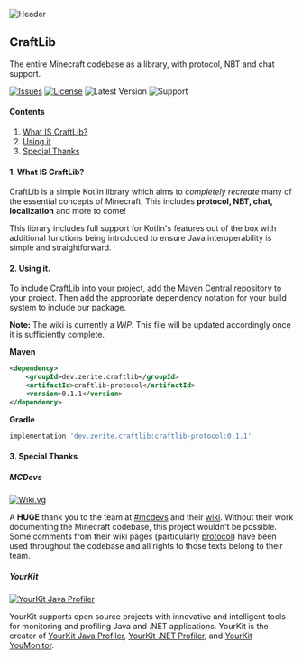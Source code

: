![Header](https://repository-images.githubusercontent.com/269539676/88c5b100-c869-11ea-80a5-85c6002d5ca2)

## CraftLib
The entire Minecraft codebase as a library, with protocol, NBT and chat support.

[![Issues](https://img.shields.io/github/issues/Zerite/CraftLib?style=flat-square&label=Issues&logo=github&logoColor=white)](https://github.com/Zerite/CraftLib/issues)
[![License](https://img.shields.io/github/license/Zerite/CraftLib?style=flat-square&label=License&logo=read-the-docs&logoColor=white)](https://github.com/Zerite/CraftLib/blob/master/LICENSE)
![Latest Version](https://img.shields.io/maven-central/v/dev.zerite.craftlib/craftlib-protocol?color=%2342a5f5&label=Latest%20Version&logo=gradle&style=flat-square&logoColor=white)
![Support](https://img.shields.io/badge/Support-1.7.x%20--%201.8.x-yellow?style=flat-square&logo=minetest&logoColor=white)

#### Contents
1. [What IS CraftLib?](#1-what-is-craftlib)
2. [Using it](#2-using-it)
3. [Special Thanks](#3-special-thanks)

#### 1. What IS CraftLib?
CraftLib is a simple Kotlin library which aims to *completely recreate* many of
the essential concepts of Minecraft.
This includes **protocol, NBT, chat, localization** and more to come!

This library includes full support for Kotlin's features out of the box with
additional functions being introduced to ensure Java interoperability is simple
and straightforward.

#### 2. Using it.
To include CraftLib into your project, add the Maven Central repository to your project.
Then add the appropriate dependency notation for your build system to include our package.

**Note:** The wiki is currently a *WIP*. This file will be updated accordingly once it is
sufficiently complete.

**Maven**
```xml
<dependency>
    <groupId>dev.zerite.craftlib</groupId>
    <artifactId>craftlib-protocol</artifactId>
    <version>0.1.1</version>
</dependency>
```

**Gradle**
```groovy
implementation 'dev.zerite.craftlib:craftlib-protocol:0.1.1'
```

#### 3. Special Thanks
##### MCDevs
[![Wiki.vg](https://wiki.vg/images/c/cf/120px-Logotemp.png)](https://wiki.vg/Main_Page)

A **HUGE** thank you to the team at [#mcdevs](ircs://chat.freenode.net:6697/mcdevs) and their [wiki](https://wiki.vg/Main_Page).
Without their work documenting the Minecraft codebase, this project wouldn't be possible.
Some comments from their wiki pages (particularly [protocol](https://wiki.vg/Protocol)) have been used 
throughout the codebase and all rights to those texts belong to their team.

##### YourKit
[![YourKit Java Profiler](https://www.yourkit.com/images/yklogo.png)](https://www.yourkit.com)

YourKit supports open source projects with innovative and intelligent tools
for monitoring and profiling Java and .NET applications.
YourKit is the creator of [YourKit Java Profiler](https://www.yourkit.com/java/profiler/),
[YourKit .NET Profiler](https://www.yourkit.com/.net/profiler/),
and [YourKit YouMonitor](https://www.yourkit.com/youmonitor/).
